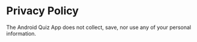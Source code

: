 # Privacy Policy
The Android Quiz App does not collect, save, nor use any of your personal information. 